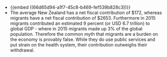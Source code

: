 - {{embed ((66d65d94-a1f7-45c8-b469-fef539b828c3))}}
- The average New Zealand has a net fiscal contribution of $172, whereas migrants have a net fiscal contribution of $2653. Furthermore in 2015 migrants contributed an estimated 9 percent (or USD 6.7 trillion) to global GDP - where in 2015 migrants made up 3% of the global population. Therefore the common myth that migrants are a burden on the economy is provably false. While they do use public services and put strain on the health system, their contribution outweighs their withdrawal.